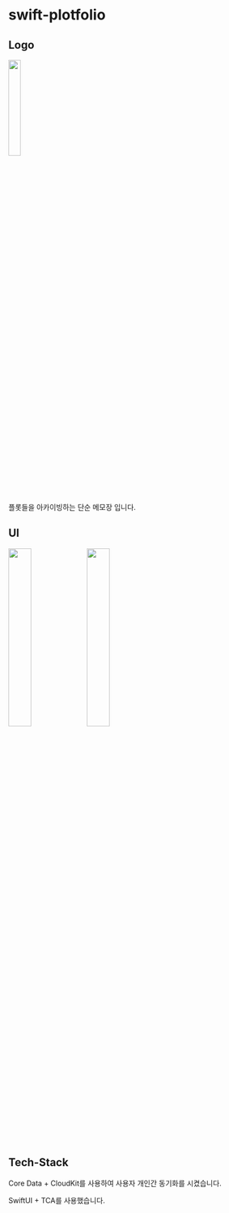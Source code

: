 # swift-plotfolio

## Logo
<img width="22%" src="https://github.com/SeoBukMyeonOk/swift-plotfolio/assets/77970826/15b07cbc-80ca-4545-9c77-3c77ac5906f8">

플롯들을 아카이빙하는 단순 메모장 입니다.

## UI
<p align="left">
<img width="30%" src="https://github.com/SeoBukMyeonOk/swift-plotfolio/assets/77970826/5a0e2ef2-3ad3-4878-b59b-65e295d4046b">
<img width="30%" src="https://github.com/SeoBukMyeonOk/swift-plotfolio/assets/77970826/e1ad8069-67e6-4358-822d-d39c056a7b5f">
</p>

## Tech-Stack
Core Data + CloudKit를 사용하여 사용자 개인간 동기화를 시켰습니다.

SwiftUI + TCA를 사용했습니다.